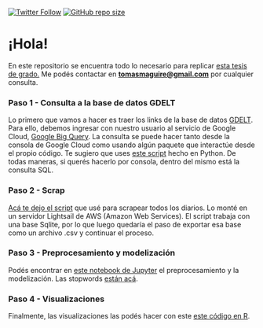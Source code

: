 [![Twitter Follow](https://img.shields.io/twitter/follow/tomasebm?style=social)](https://twitter.com/tomasebm)
[![GitHub repo size](https://img.shields.io/github/repo-size/tomasebm/topicmodeling)](https://github.com/tomasebm/topicmodeling/)

# ¡Hola!

En este repositorio se encuentra todo lo necesario para replicar [esta tesis de grado.](https://drive.google.com/file/d/1XWX_RyfXLlFXccpJ71k8kkHtNFsVY7cP/view?usp=sharing) Me podés contactar en **tomasmaguire@gmail.com** por cualquier consulta.


### Paso 1 - Consulta a la base de datos GDELT

Lo primero que vamos a hacer es traer los links de la base de datos [GDELT](https://www.gdeltproject.org/). Para ello, debemos ingresar con nuestro usuario al servicio de Google Cloud, [Google Big Query](https://cloud.google.com/bigquery). La consulta se puede hacer tanto desde la consola de Google Cloud como usando algún paquete que interactúe desde el propio código. Te sugiero que uses [este script](https://github.com/tomasebm/topicmodeling/blob/main/consultabigquery.py) hecho en Python. De todas maneras, si querés hacerlo por consola, dentro del mismo está la consulta SQL.

### Paso 2 - Scrap

[Acá te dejo el script](https://github.com/tomasebm/topicmodeling/blob/main/scraper.py) que usé para scrapear todos los diarios. Lo monté en un servidor Lightsail de AWS (Amazon Web Services). El script trabaja con una base Sqlite, por lo que luego quedaría el paso de exportar esa base como un archivo .csv y continuar el proceso.

### Paso 3 - Preprocesamiento y modelización

Podés encontrar en [este notebook de Jupyter](https://github.com/tomasebm/topicmodeling/blob/main/notebook.ipynb) el preprocesamiento y la modelización. Las stopwords [están acá](https://github.com/tomasebm/topicmodeling/blob/main/stopwords.txt).

### Paso 4 - Visualizaciones

Finalmente, las visualizaciones las podés hacer con este [este código en R](https://github.com/tomasebm/topicmodeling/blob/main/VizTopic_TOM.R).


